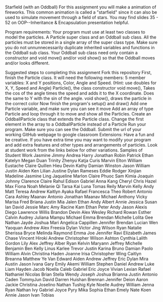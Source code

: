Starfield (with an Oddball)
For this assignment you will make a animation of fireworks. This common animation is called a "starfield" since it can also be used to simulate movement through a field of stars. You may find slides 35 - 52 on OOP--Inheritance & Encapsulation presentation helpful.

Program requirements:
Your program must use at least two classes to model the particles. A Particle super class and an Oddball sub class. All the particles must be stored in a single array of the super class type. Make sure you do not unnunnecessarily duplicate inherited variables and functions in the Oddball sub class. Your Oddball sub class need only contain a constructor and void move() and/or void show() so that the Oddball moves and/or looks different.

Suggested steps to completing this assignment
Fork this repository
First, finish the Particle class. It will need the following members:
5 member variables: X and Y positions, Color, Angle and Speed. (Hint: use doubles for X, Y, Speed and Angle)
Particle(), the class constructor
void move(), Takes the cos of the angle times the speed and adds it to the X coordinate. Does the same to Y with the sin of the angle.
void show(), draws the particle in the correct color
Now finish the program's setup() and draw()
Add one Particle variable, and make sure you can see it move
Add an array of type Particle and loop through it to move and show all the Particles.
Create an OddballParticle class that extends the Particle class.
Change the first element in the array to a OddballParticle instead of a Particle
Run your program. Make sure you can see the Oddball.
Submit the url of your working GitHub webpage to google classroom Extensions: Have a fun and be creative. If you have extra time you may want to modify your program and add extra features and other types and arrangements of particles. Look at student work from the links below for other variations.
Samples of Student Work
Jasmine
Jimmy
Andrea
Harry
Jonathan
Robin
Patrick
Ethan
Katelyn
Megan
Duan
Trinity
Zhenyu
Katja
Curis
Marvin
Elton
William
Eustache
Claire
Quillen
Hieu
Devin
Kathy
Damian
Winston
Jason William
Justin
Aiden
Ken
Lilian
Justine
Dylan
Rameses
Eddie
Rodger
Xinjian
Madeline
Jasmine
Ling
Jaqueline
Marlon
Claire
Phuoc
Sam
Kimia
Joaquin
Johnny
Clarence
Claire
Rahul
Edison
Gabriel
Anna
Kang
Cheryl
Chris
Hazel
Max
Fiona
Noah
Melanie
Qi
Tarsa
Kai
Luna
Tomas
Reily
Marvin
Kelly
Andy
Matt
Teresa
Andrew
Kaitlyn
Ayaka
Rafael
Francesca
Theo
Robert
Antonio
Cara
Ashley
Maanav
Antonio
Jonathan
Maanav
Michael
Anthony
Vicky
Marisa
Fred
Briana
Justin
Mia
Jalen
Ethan
Andy
Albert
Annie
Jessica
Susan
Ian
David
Jessie
Marc
Amy
Racine
Kam
Ethan
Peter
Andy
Jason
Alexis
Diego
Lawrence
Willis
Brandon
Devin
Alex
Wesley
Richard
Rowan
Esther
Calvin
Audrey
Juliana
Mampu
Michael
Emma
Brendan
Michelle
Lolita
Gee
Nathan
Jayde
Joshua
Mari
Angelica
Cappillen
Jennifer
Brendan
Lucian
Wen
Yaoquan
Andrew
Alex
Freesia
Dylan
Victor
Jing
Wilson
Ryan
Natalie
Sherissa
Bryce
Melinda
Raymond
Emma
Joe
Jennifer
Ravi
Elizabeth
James
Chase
Vincent
Hiroki
Andrew
Christopher
Wilson
Ashton
Cynthia
Lalith
Gordon
Lily
Alex
Jeffrey
Alber
Ryan
Kelvin
Maryann
Jeffrey
Michelle
Benjamin
Ben
Kelly
Linus
Karlee
Trevor
Justin
Karina
Bruno
Damian
Paolo
William
Alvin
Christina
Haden
Joanne
Irisa
Christopher
Wing
Caitlyn
Breanna
Matthew
Ye
Van
Edward
Aiden
Andrew
Jeffrey
Eric
Dylan
Mira
Austin
Jason
Ivana
Gary
Emily
Akemi
William
Stephen
Daniel
Andrew
Luke
Liam
Hayden
Jacob
Noella
Caleb
Gabriel
Eric
Joyce
Vivian
Lexian
Rafael
Nathaniel
Nicolas
Brian
Stella
Wendy
Joseph
Joshua
Brianna
Justin
Antonio
Caden
TommyJun
David
Darren
Huishan
Brennan
Jennifer
Deion
Aaron
Jackie
Christina
Joselino
Nathan
Tushig
Kyle
Noelle
Audrey
William
Jenna
Ryan
Nathan
Ivy
Gabriel
Joyce
Pyry
Mika
Sophia
Ethan
Emely
Nate
Koen
Annie
Jason
Ivan
Tobias
